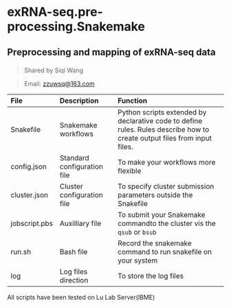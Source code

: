 # exRNA-seq.pre-processing.Snakemake
## Preprocessing and mapping of exRNA-seq data </p>
> Shared by Siqi Wang

> Email: zzuwsq@163.com

|File|Description|Function|
|:-------------|:---------------------------|:--------|
|Snakefile|Snakemake workflows|Python scripts extended by declarative code to define rules. Rules describe how to create output files from input files.| 
|config.json| Standard configuration file |To make your workflows more flexible|
|cluster.json| Cluster configuration file  |To specify cluster submission parameters outside the Snakefile|
|jobscript.pbs| Auxilliary file| To submit your Snakemake commandto the cluster vis the `qsub` or `bsub`| 
|run.sh| Bash file| Record the snakemake command to run snakefile on your system|
|log|Log files direction| To store the log files|

All scripts have been tested on Lu Lab Server(IBME)
